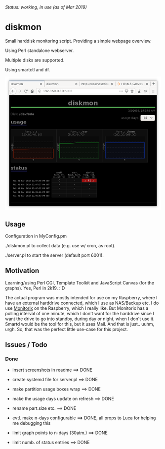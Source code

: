 _Status: working, in use (as of Mar 2019)_

# diskmon

Small harddisk monitoring script. Providing a simple webpage overview.

Using Perl standalone webserver.

Multiple disks are supported.

Using smartctl and df.

![screenshot](screenshots/diskmon-screen1.png)

## Usage

Configuration in MyConfig.pm

./diskmon.pl to collect data (e.g. use w/ cron, as root).

./server.pl to start the server (default port 6001).

## Motivation

Learning/using Perl CGI, Template Toolkit and JavaScript Canvas (for the graphs).
Yes, Perl in 2k19. :'D

The actual program was mostly intended for use on my Raspberry, where I have an external harddrive connected, which I use as NAS/Backup etc. I do use [Monitorix](https://www.monitorix.org/) on the Raspberry, which I really like. But Monitorix has a polling interval of one minute, which I don't want for the harddrive since I want the drive to go into standby, during day or night, when I don't use it. Smartd would be the tool for this, but it uses Mail. And that is just.. uuhm, urgh. So, that was the perfect little use-case for this project.

## Issues / Todo

### Done

- insert screenshots in readme
  ==> DONE

- create systemd file for server.pl
  ==> DONE

- make partition usage boxes wrap
  ==> DONE

- make the usage days update on refresh
  ==> DONE

- rename part.size etc.
  ==> DONE

- evtl. make n-days configurable
  ==> DONE, all props to Luca for helping me debugging this

- limit graph points to n-days (30atm.)
  ==> DONE

- limit numb. of status entries
  ==> DONE
